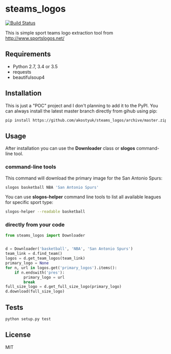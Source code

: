 steams_logos
============
[![Build Status](https://travis-ci.org/akostyuk/steams_logos.svg?branch=master)](https://travis-ci.org/akostyuk/steams_logos)

This is simple sport teams logo extraction tool from http://www.sportslogos.net/

Requirements
------------
* Python 2.7, 3.4 or 3.5
* requests
* beautifulsoup4

Installation
------------
This is just a "POC" project and I don't planning to add it to the PyPI.
You can always install the latest master branch directly from gihub using pip:

```zsh
pip install https://github.com/akostyuk/steams_logos/archive/master.zip
```

Usage
-----
After installation you can use the **Downloader** class or **slogos** command-line tool.

### command-line tools
This command will download the primary image for the San Antonio Spurs:
```zsh
slogos basketball NBA 'San Antonio Spurs'
```

You can use **slogos-helper** command line tools to list all available leagues for specific sport type:
```zsh
slogos-helper --readable basketball
```

### directly from your code
```python
from steams_logos import Downloader


d = Downloader('basketball', 'NBA', 'San Antonio Spurs')
team_link = d.find_team()
logos = d.get_team_logos(team_link)
primary_logo = None
for n, url in logos.get('primary_logos').items():
    if n.endswith('pres'):
        primary_logo = url
        break
full_size_logo = d.get_full_size_logo(primary_logo)
d.download(full_size_logo)
```

Tests
-----
```zsh
python setup.py test
```

License
-------
MIT
